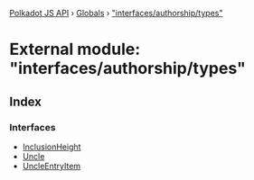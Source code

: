 [Polkadot JS API](../README.md) › [Globals](../globals.md) › ["interfaces/authorship/types"](_interfaces_authorship_types_.md)

# External module: "interfaces/authorship/types"

## Index

### Interfaces

* [InclusionHeight](../interfaces/_interfaces_authorship_types_.inclusionheight.md)
* [Uncle](../interfaces/_interfaces_authorship_types_.uncle.md)
* [UncleEntryItem](../interfaces/_interfaces_authorship_types_.uncleentryitem.md)

